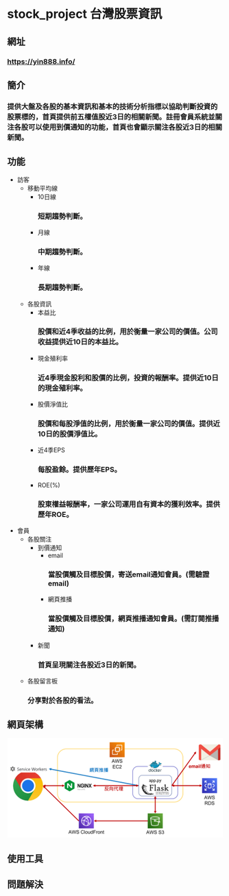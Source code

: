# stock_project 台灣股票資訊

## 網址
### https://yin888.info/

## 簡介
### 提供大盤及各股的基本資訊和基本的技術分析指標以協助判斷投資的股票標的，首頁提供前五權值股近3日的相關新聞。註冊會員系統並關注各股可以使用到價通知的功能，首頁也會顯示關注各股近3日的相關新聞。

## 功能
*  訪客
    *   移動平均線
        *   10日線
            ### 短期趨勢判斷。
        *   月線
            ### 中期趨勢判斷。
        *   年線
            ### 長期趨勢判斷。
    *   各股資訊
        *   本益比
            ### 股價和近4季收益的比例，用於衡量一家公司的價值。公司收益提供近10日的本益比。
        *   現金殖利率
            ### 近4季現金股利和股價的比例，投資的報酬率。提供近10日的現金殖利率。
        *   股價淨值比
            ### 股價和每股淨值的比例，用於衡量一家公司的價值。提供近10日的股價淨值比。
        *   近4季EPS
            ### 每股盈餘。提供歷年EPS。
        *   ROE(%)
            ### 股東權益報酬率，一家公司運用自有資本的獲利效率。提供歷年ROE。
*  會員
    *   各股關注
        *   到價通知
            *   email
                ### 當股價觸及目標股價，寄送email通知會員。(需驗證email)
            *   網頁推播
                ### 當股價觸及目標股價，網頁推播通知會員。(需訂閱推播通知)
        *   新聞
            ### 首頁呈現關注各股近3日的新聞。
    *   各股留言板
        ### 分享對於各股的看法。

## 網頁架構
![pic_web_framework](readme_pictures/web_framework.png)

## 使用工具

## 問題解決